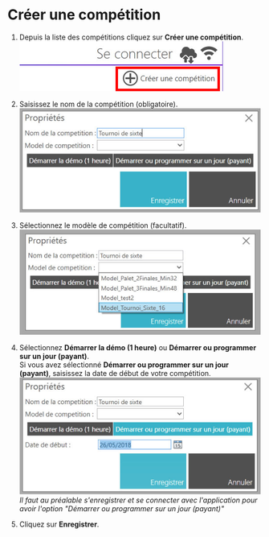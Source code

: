 # Créer une compétition

1. Depuis la liste des compétitions cliquez sur **Créer une compétition**.  
 ![bouton créer une compétition](img/create-competition/1.jpg)

1. Saisissez le nom de la compétition (obligatoire).  
 ![formulaire de creation](img/create-competition/2.jpg)

3. Sélectionnez le modèle de compétition (facultatif).  
 ![formulaire de creation](img/create-competition/3.jpg)

1. Sélectionnez **Démarrer la démo (1 heure)** ou **Démarrer ou programmer sur un jour (payant)**.  
 Si vous avez sélectionné **Démarrer ou programmer sur un jour (payant)**, saisissez la date de début de votre compétition.  
 ![formulaire de creation](img/create-competition/4.jpg)  
 *Il faut au préalable s'enregistrer et se connecter avec l'application pour avoir l'option "Démarrer ou programmer sur un jour (payant)"*
  
2. Cliquez sur **Enregistrer**.

